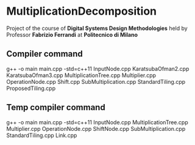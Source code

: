 # MultiplicationDecomposition

Project of the course of __Digital Systems Design Methodologies__ held by Professor __Fabrizio Ferrandi__ at __Politecnico di Milano__

## Compiler command

g++ -o main main.cpp -std=c++11 InputNode.cpp KaratsubaOfman2.cpp KaratsubaOfman3.cpp MultiplicationTree.cpp Multiplier.cpp OperationNode.cpp Shift.cpp SubMultiplication.cpp StandardTiling.cpp ProposedTiling.cpp

## Temp compiler command

g++ -o main main.cpp -std=c++11 InputNode.cpp MultiplicationTree.cpp Multiplier.cpp OperationNode.cpp ShiftNode.cpp SubMultiplication.cpp StandardTiling.cpp Link.cpp
